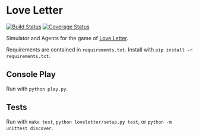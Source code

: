 # Love Letter

[![Build Status](https://travis-ci.org/user01/Love-Letter.svg?branch=master)](https://travis-ci.org/user01/Love-Letter)
[![Coverage Status](https://coveralls.io/repos/github/user01/love-letter/badge.svg?branch=master)](https://coveralls.io/github/user01/love-letter?branch=master)

Simulator and Agents for the game of [Love Letter](https://www.boardgamegeek.com/boardgame/129622/love-letter).

Requirements are contained in `requirements.txt`. Install with `pip install -r requirements.txt`.

## Console Play

Run with `python play.py`.

## Tests

Run with `make test`, `python loveletter/setup.py test`, or `python -m unittest discover`.